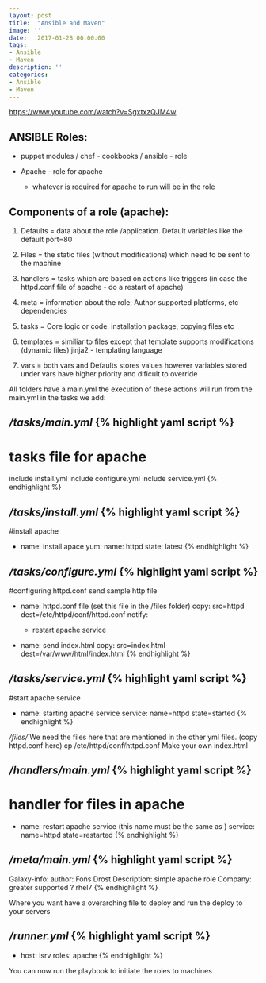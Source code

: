 ```yaml
---
layout: post
title:  "Ansible and Maven"
image: ''
date:   2017-01-28 00:00:00
tags:
- Ansible
- Maven
description: ''
categories:
- Ansible
- Maven
---
```


https://www.youtube.com/watch?v=SgxtxzQJM4w

## ANSIBLE Roles:

- puppet modules / chef - cookbooks / ansible - role

- Apache  - role for apache
	- whatever is required for apache to run will be in the role


## Components of a role (apache):

1. Defaults = data about the role /application. Default variables like the default port=80

2. Files = the static files (without modifications) which need to be sent to the machine

3. handlers = tasks which are based on actions like triggers (in case the httpd.conf file of apache - do a restart of apache)

4. meta = information about the role, Author supported platforms, etc dependencies

5. tasks = Core logic or code. installation package, copying files etc

6. templates = similiar to files except that template supports modifications (dynamic files) jinja2 - templating language

7. vars = both vars and Defaults stores values however variables stored under vars have higher priority and dificult to override


All folders have a main.yml the execution of these actions will run from the main.yml
in the tasks we add:


*/tasks/main.yml*
{% highlight yaml script %}
---
# tasks file for apache
include install.yml
include configure.yml
include service.yml
{% endhighlight %}

*/tasks/install.yml*
{% highlight yaml script %}
---
#install apache
- name: install apace
  yum:
  name: httpd
  state: latest
{% endhighlight %}

*/tasks/configure.yml*
{% highlight yaml script %}
---
#configuring httpd.conf send sample http file
- name: httpd.conf file (set this file in the /files folder)
  copy: src=httpd dest=/etc/httpd/conf/httpd.conf
  notify:
    - restart apache service

- name: send index.html
  copy: src=index.html dest=/var/www/html/index.html
{% endhighlight %}

*/tasks/service.yml*
{% highlight yaml script %}
---
#start apache service
- name: starting apache service
  service: name=httpd state=started
{% endhighlight %}

*/files/*
We need the files here that are mentioned in the other yml files.
(copy httpd.conf here)
cp /etc/httpd/conf/httpd.conf
Make your own index.html

*/handlers/main.yml*
{% highlight yaml script %}
---
# handler for files in apache
- name: restart apache service (this name must be the same as )
  service: name=httpd state=restarted
{% endhighlight %}


*/meta/main.yml*
{% highlight yaml script %}
---
Galaxy-info:
  author: Fons Drost
  Description: simple apache role
  Company: greater
  supported ? rhel7
{% endhighlight %}

Where you want have a overarching file to deploy and run the deploy to your servers


*/runner.yml*
{% highlight yaml script %}
---
- host: lsrv
  roles: apache
{% endhighlight %}

You can now run the playbook to initiate the roles to machines
